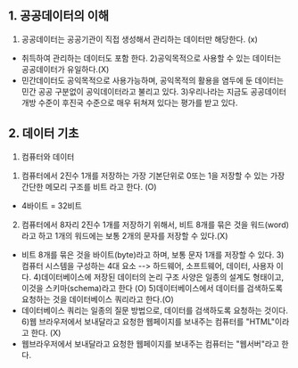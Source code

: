 ## 1. 공공데이터의 이해
1) 공공데이터는 공공기관이 직접 생성해서 관리하는 데이터만 해당한다. (x)
  - 취득하여 관리하는 데이터도 포함 한다.
2)공익목적으로 사용할 수 있는 데이터는 공공데이터가 유일하다.(X)
 - 민간데이터도 공익목적으로 사용가능하며, 공익목적의 활용을 염두에 둔 데이터는 민간 공공 구분없이 공익데이터라고 불리고 있다.
3)우리나라는 지금도 공공데이터 개방 수준이 후진국 수준으로 매우 뒤쳐져 있다는 평가를 받고 있다.



##  2. 데이터 기초 
1. 컴퓨터와 데이터 

1) 컴퓨터에서 2진수 1개를 저장하는 가장 기본단위로 0또는 1을 저장할 수 있는 가장 간단한 메모리 구조를 비트 라고 한다. (O)
 - 4바이트 = 32비트 
2) 컴퓨터에서 8자리 2진수 1개를 저장하기 위해서, 비트 8개를 묶은 것을 워드(word)라고 하고 1개의 워드에는 보통 2개의 문자를 저장할 수 있다.(X)
  - 비트 8개를 묶은 것을 바이트(byte)라고  하며, 보통 문자 1개를 저장할 수 있다.
3)컴퓨터 시스템을 구성하는 4대 요소  --> 하드웨어, 소프트웨어, 데이터, 사용자 이다.
4)데이터베이스에 저장된 데이터의 논리 구조 사양은 일종의 설계도 형태이고, 이것을 스키마(schema)라고 한다 (O)
5)데이터베이스에서 데이터를 검색하도록 요청하는 것을 데이터베이스 쿼리라고 한다.(O)
 - 데이터베이스 쿼리는 일종의 질문 방법으로, 데이터를 검색하도록 요청하는 것이다.
6)웹 브라우저에서 보내달라고 요청한 웹페이지를 보내주는 컴퓨터를 "HTML"이라고 한다. (X)
 - 웹브라우저에서 보내달라고 요청한 웹페이지를 보내주는 컴퓨터는 "웹서버"라고 한다.

